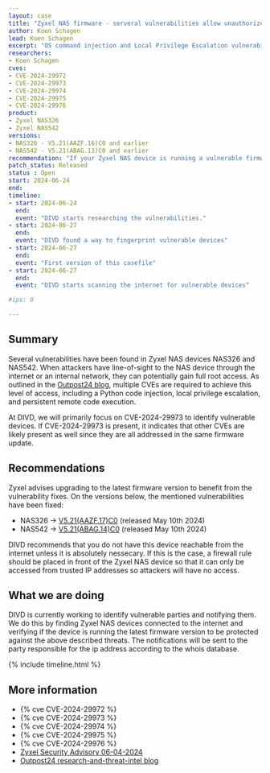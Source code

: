 ```yaml
---
layout: case
title: "Zyxel NAS firmware - serveral vulnerabilities allow unauthorized root access"
author: Koen Schagen
lead: Koen Schagen
excerpt: "OS command injection and Local Privilege Escalation vulnerabilities are found in the firmware of the Zyxel NAS devices NAS326 & NAS542"
researchers:
- Koen Schagen
cves:
- CVE-2024-29972
- CVE-2024-29973
- CVE-2024-29974
- CVE-2024-29975
- CVE-2024-29976
product:
- Zyxel NAS326
- Zyxel NAS542
versions: 
- NAS326 - V5.21(AAZF.16)C0 and earlier
- NAS542 - V5.21(ABAG.13)C0 and earlier
recommendation: "If your Zyxel NAS device is running a vulnerable firmware/software version, please update it to the latest version."
patch_status: Released
status : Open
start: 2024-06-24
end:
timeline:
- start: 2024-06-24
  end:
  event: "DIVD starts researching the vulnerabilities."
- start: 2024-06-27
  end:
  event: "DIVD found a way to fingerprint vulnerable devices"
- start: 2024-06-27
  end:
  event: "First version of this casefile"
- start: 2024-06-27
  end:
  event: "DIVD starts scanning the internet for vulnerable devices"

#ips: 0

---
```

## Summary
Several vulnerabilities have been found in Zyxel NAS devices NAS326 and NAS542. When attackers have line-of-sight to the NAS device through the internet or an internal network, they can potentially gain full root access. As outlined in the [Outpost24 blog](https://outpost24.com/blog/zyxel-nas-critical-vulnerabilities/), multiple CVEs are required to achieve this level of access, including a Python code injection, local privilege escalation, and persistent remote code execution.

At DIVD, we will primarily focus on CVE-2024-29973 to identify vulnerable devices. If CVE-2024-29973 is present, it indicates that other CVEs are likely present as well since they are all addressed in the same firmware update.

## Recommendations

Zyxel advises upgrading to the latest firmware version to benefit from the vulnerability fixes. On the versions below, the mentioned vulnerabilities have been fixed:

- NAS326 -> [V5.21(AAZF.17)C0](https://download.zyxel.com/NAS326/firmware/NAS326_V5.21(AAZF.17)C0.zip) (released May 10th 2024) 
- NAS542 -> [V5.21(ABAG.14)C0](https://download.zyxel.com/NAS542/firmware/NAS542_V5.21(ABAG.14)C0.zip) (released May 10th 2024) 

DIVD recommends that you do not have this device reachable from the internet unless it is absolutely nessecary. If this is the case, a firewall rule should be placed in front of the Zyxel NAS device so that it can only be accessed from trusted IP addresses so attackers will have no access.

## What we are doing

DIVD is currently working to identify vulnerable parties and notifying them. We do this by finding Zyxel NAS devices connected to the internet and verifying if the device is running the latest firmware version to be protected against the above described threats. The notifications will be sent to the party responsible for the ip address according to the whois database.

{% include timeline.html %}

## More information

* {% cve CVE-2024-29972 %}
* {% cve CVE-2024-29973 %}
* {% cve CVE-2024-29974 %}
* {% cve CVE-2024-29975 %}
* {% cve CVE-2024-29976 %}
* [Zyxel Security Advisory 06-04-2024](https://www.zyxel.com/global/en/support/security-advisories/zyxel-security-advisory-for-multiple-vulnerabilities-in-nas-products-06-04-2024)
* [Outpost24 research-and-threat-intel blog](https://outpost24.com/blog/zyxel-nas-critical-vulnerabilities/)
